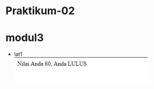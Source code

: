 # Praktikum-02
# modul3
* lat1 <br>
![alt text](https://github.com/Ikhwan19/Praktikum-02/blob/master/m3/lat1.JPG)

